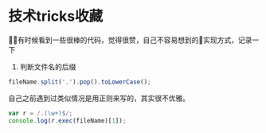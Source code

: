 # 技术tricks收藏

有时候看到一些很棒的代码，觉得很赞，自己不容易想到的实现方式，记录一下

1. 判断文件名的后缀

```js
fileName.split('.').pop().toLowerCase();
```

自己之前遇到过类似情况是用正则来写的，其实很不优雅。

```js
var r = /.(\w+)$/;
console.log(r.exec(fileName)[1]);
```